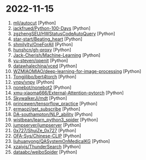 # 2022-11-15

1. [mli/autocut](https://github.com/mli/autocut "用文本编辑器剪视频") [Python]
2. [jackfrued/Python-100-Days](https://github.com/jackfrued/Python-100-Days "Python - 100天从新手到大师") [Python]
3. [zgzhengSEU/HWStatusCodeAutoQuery](https://github.com/zgzhengSEU/HWStatusCodeAutoQuery "华为招聘状态码全天候在线自动查询工具") [Python]
4. [star-start/Beating_heart](https://github.com/star-start/Beating_heart "李峋的跳动的爱心，你值得拥有❤❤❤") [Python]
5. [shmilylty/OneForAll](https://github.com/shmilylty/OneForAll "OneForAll是一款功能强大的子域收集工具") [Python]
6. [hunshcn/gh-proxy](https://github.com/hunshcn/gh-proxy "github release、archive以及项目文件的加速项目") [Python]
7. [Jack-Cherish/Machine-Learning](https://github.com/Jack-Cherish/Machine-Learning "⚡机器学习实战（Python3）：kNN、决策树、贝叶斯、逻辑回归、SVM、线性回归、树回归") [Python]
8. [yu-steven/openit](https://github.com/yu-steven/openit "致力于打造免费无感的翻墙环境") [Python]
9. [datawhalechina/vced](https://github.com/datawhalechina/vced "VCED 可以通过你的文字描述来自动识别视频中相符合的片段进行视频剪辑。该项目基于跨模态搜索与向量检索技术搭建，通过前后端分离的模式，帮助你快速的接触新一代搜索技术。") [Python]
10. [WZMIAOMIAO/deep-learning-for-image-processing](https://github.com/WZMIAOMIAO/deep-learning-for-image-processing "deep learning for image processing including classification and object-detection etc.") [Python]
11. [Tongjilibo/bert4torch](https://github.com/Tongjilibo/bert4torch "参考bert4keras的pytorch实现") [Python]
12. [vnpy/vnpy](https://github.com/vnpy/vnpy "基于Python的开源量化交易平台开发框架") [Python]
13. [nonebot/nonebot2](https://github.com/nonebot/nonebot2 "跨平台 Python 异步聊天机器人框架 / Asynchronous multi-platform chatbot framework written in Python") [Python]
14. [xmu-xiaoma666/External-Attention-pytorch](https://github.com/xmu-xiaoma666/External-Attention-pytorch "🍀 Pytorch implementation of various Attention Mechanisms, MLP, Re-parameter, Convolution, which is helpful to further understand papers.⭐⭐⭐") [Python]
15. [SkywalkerJi/mdt](https://github.com/SkywalkerJi/mdt "Yu-Gi-Oh! Master Duel Translation Script") [Python]
16. [princewen/tensorflow_practice](https://github.com/princewen/tensorflow_practice "tensorflow实战练习，包括强化学习、推荐系统、nlp等") [Python]
17. [ermaozi/get_subscribe](https://github.com/ermaozi/get_subscribe "✈️ 免费机场 / 免费VPN -> 自动获取免 clash/v2ray/trojan/sr/ssr 订阅链接，间隔12小时持续更新 | 科学上网 | 翻墙") [Python]
18. [DA-southampton/NLP_ability](https://github.com/DA-southampton/NLP_ability "总结梳理自然语言处理工程师(NLP)需要积累的各方面知识，包括面试题，各种基础知识，工程能力等等，提升核心竞争力") [Python]
19. [wistbean/learn_python3_spider](https://github.com/wistbean/learn_python3_spider "python爬虫教程系列、从0到1学习python爬虫，包括浏览器抓包，手机APP抓包，如 fiddler、mitmproxy，各种爬虫涉及的模块的使用，如：requests、beautifulSoup、selenium、appium、scrapy等，以及IP代理，验证码识别，Mysql，MongoDB数据库的python使用，多线程多进程爬虫的使用，css 爬虫加密逆向破解，JS爬虫逆向，分布式爬虫，爬虫项目实战实例等") [Python]
20. [jumpserver/jumpserver](https://github.com/jumpserver/jumpserver "JumpServer 是广受欢迎的开源堡垒机，是符合 4A 规范的专业运维安全审计系统。") [Python]
21. [0x727/ShuiZe_0x727](https://github.com/0x727/ShuiZe_0x727 "信息收集自动化工具") [Python]
22. [OFA-Sys/Chinese-CLIP](https://github.com/OFA-Sys/Chinese-CLIP "Chinese version of CLIP which achieves Chinese cross-modal retrieval and representation generation.") [Python]
23. [liuhuanyong/QASystemOnMedicalKG](https://github.com/liuhuanyong/QASystemOnMedicalKG "A tutorial and implement of disease centered Medical knowledge graph and qa system based on it。知识图谱构建，自动问答，基于kg的自动问答。以疾病为中心的一定规模医药领域知识图谱，并以该知识图谱完成自动问答与分析服务。") [Python]
24. [xzajyjs/ThunderSearch](https://github.com/xzajyjs/ThunderSearch "【支持Fofa、Zoomeye、Quake等网络空间搜索引擎】闪电搜索器；GUI图形化渗透测试信息搜集工具；资产搜集引擎") [Python]
25. [dataabc/weiboSpider](https://github.com/dataabc/weiboSpider "新浪微博爬虫，用python爬取新浪微博数据") [Python]
